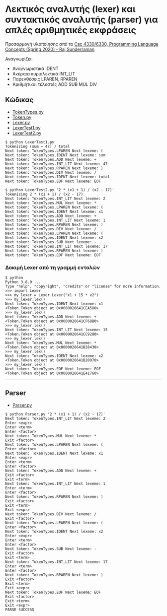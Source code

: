 # Λεκτικός αναλυτής (lexer) και συντακτικός αναλυτής (parser) για απλές αριθμητικές εκφράσεις

Προσαρμογή υλοποίησης από το [Csc 4330/6330, Programming Language Concepts (Spring 2020) - Raj Sunderraman](https://tinman.cs.gsu.edu/~raj/4330/sp20/) 

Αναγνωρίζει:
* Αναγνωριστικά IDENT
* Ακέραια κυριολεκτικά INT_LIT
* Παρενθέσεις LPAREN, RPAREN
* Αριθμητικοί τελεστές ADD SUB MUL DIV


## Κώδικας

* [TokenTypes.py](./TokenTypes.py)
* [Token.py](./Token.py)
* [Lexer.py](./Lexer.py)
* [LexerTest1.py](./LexerTest1.py)
* [LexerTest2.py](./LexerTest2.py)


```
$ python LexerTest1.py
Tokenizing (sum + 47) / total
Next token: TokenTypes.LPAREN Next lexeme: (   
Next token: TokenTypes.IDENT Next lexeme: sum  
Next token: TokenTypes.ADD Next lexeme: +      
Next token: TokenTypes.INT_LIT Next lexeme: 47 
Next token: TokenTypes.RPAREN Next lexeme: )   
Next token: TokenTypes.DIV Next lexeme: /      
Next token: TokenTypes.IDENT Next lexeme: total
Next token: TokenTypes.EOF Next lexeme: EOF
```

```
$ python LexerTest2.py '2 * (x1 + 1) / (x2 - 17)'
Tokenizing 2 * (x1 + 1) / (x2 - 17)
Next token: TokenTypes.INT_LIT Next lexeme: 2
Next token: TokenTypes.MUL Next lexeme: *
Next token: TokenTypes.LPAREN Next lexeme: (
Next token: TokenTypes.IDENT Next lexeme: x1
Next token: TokenTypes.ADD Next lexeme: +
Next token: TokenTypes.INT_LIT Next lexeme: 1
Next token: TokenTypes.RPAREN Next lexeme: )
Next token: TokenTypes.DIV Next lexeme: /
Next token: TokenTypes.LPAREN Next lexeme: (
Next token: TokenTypes.IDENT Next lexeme: x2
Next token: TokenTypes.SUB Next lexeme: -
Next token: TokenTypes.INT_LIT Next lexeme: 17
Next token: TokenTypes.RPAREN Next lexeme: )
Next token: TokenTypes.EOF Next lexeme: EOF
```

### Δοκιμή Lexer από τη γραμμή εντολών

```
$ python
Python 3.8.0 ...
Type "help", "copyright", "credits" or "license" for more information.
>>> import Lexer
>>> my_lexer = Lexer.Lexer("x1 + 15 * x2")
>>> my_lexer.lex()
Next token: TokenTypes.IDENT Next lexeme: x1
<Token.Token object at 0x0000026641CEA580>
>>> my_lexer.lex()
Next token: TokenTypes.ADD Next lexeme: +
<Token.Token object at 0x0000026641CF68B0>
>>> my_lexer.lex()
Next token: TokenTypes.INT_LIT Next lexeme: 15
<Token.Token object at 0x0000026641CC9280>
>>> my_lexer.lex()
Next token: TokenTypes.MUL Next lexeme: *
<Token.Token object at 0x0000026641B28430>
>>> my_lexer.lex()
Next token: TokenTypes.IDENT Next lexeme: x2
<Token.Token object at 0x0000026641B28970>
>>> my_lexer.lex()
Next token: TokenTypes.EOF Next lexeme: EOF
<Token.Token object at 0x0000026641E41760> 
```


---

## Parser

* [Parser.py](./Parser.py)

```
$ python Parser.py '2 * (x1 + 1) / (x2 - 17)'
Next token: TokenTypes.INT_LIT Next lexeme: 2
Enter <expr>
Enter <term>
Enter <factor>
Next token: TokenTypes.MUL Next lexeme: *
Exit <factor>
Next token: TokenTypes.LPAREN Next lexeme: (
Enter <factor>
Next token: TokenTypes.IDENT Next lexeme: x1
Enter <expr>
Enter <term>
Enter <factor>
Next token: TokenTypes.ADD Next lexeme: +
Exit <factor>
Exit <term>
Next token: TokenTypes.INT_LIT Next lexeme: 1
Enter <term>
Enter <factor>
Next token: TokenTypes.RPAREN Next lexeme: )
Exit <factor>
Exit <term>
Exit <expr>
Next token: TokenTypes.DIV Next lexeme: /
Exit <factor>
Next token: TokenTypes.LPAREN Next lexeme: (
Enter <factor>
Next token: TokenTypes.IDENT Next lexeme: x2
Enter <expr>
Enter <term>
Enter <factor>
Next token: TokenTypes.SUB Next lexeme: -
Exit <factor>
Exit <term>
Next token: TokenTypes.INT_LIT Next lexeme: 17
Enter <term>
Enter <factor>
Next token: TokenTypes.RPAREN Next lexeme: )
Exit <factor>
Exit <term>
Exit <expr>
Next token: TokenTypes.EOF Next lexeme: EOF
Exit <factor>
Exit <term>
Exit <expr>
PARSE SUCCESS
```
